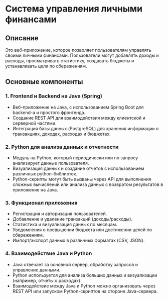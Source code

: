 # Система управления личными финансами

## Описание
Это веб-приложение, которое позволяет пользователям управлять своими личными финансами. Пользователи могут добавлять доходы и расходы, просматривать статистику, создавать бюджеты и устанавливать цели по сбережениям.

## Основные компоненты

### 1. Frontend и Backend на Java (Spring)
- Веб-приложение на Java, с использованием Spring Boot для backend-а и простого фронтенда.
- Создание REST API для взаимодействия между клиентской и серверной частями.
- Интеграция базы данных (PostgreSQL) для хранения информации о транзакциях, доходах, расходах и бюджетах.

### 2. Python для анализа данных и отчетности
- Модуль на Python, который периодически или по запросу анализирует данные пользователя.
- Визуализация данных и создание отчетов с использованием различных python-библиотек.
- Python-скрипты могут быть вызваны через API для выполнения сложных вычислений или анализа данных с возвратом результатов в приложение на Java.

### 3. Функционал приложения
- Регистрация и авторизация пользователей.
- Добавление и удаление транзакций (доходы/расходы).
- Статистика и визуализация данных по месяцам.
- Уведомления о превышении бюджета или достижении целей по сбережениям.
- Импорт/экспорт данных в различных форматах (CSV, JSON).

### 4. Взаимодействие Java и Python
- Java отвечает за основной сервер, обработку запросов и управление данными.
- Python используется для анализа больших данных и визуализации (например, отчеты о расходах).
- Взаимодействие между Java и Python можно организовать через REST API или запуском Python-скриптов на стороне Java-сервера.
